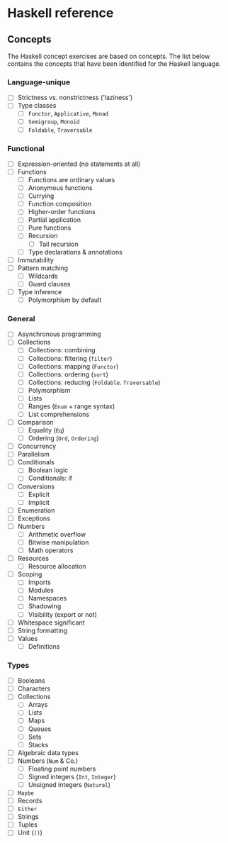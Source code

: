 # Haskell reference

## Concepts

The Haskell concept exercises are based on concepts. The list below contains the concepts that have been identified for the Haskell language.

### Language-unique

- [ ] Strictness vs. nonstrictness ('laziness')
- [ ] Type classes
  - [ ] `Functor`, `Applicative`, `Monad`
  - [ ] `Semigroup`, `Monoid`
  - [ ] `Foldable`, `Traversable`

### Functional

- [ ] Expression-oriented (no statements at all)
- [ ] Functions
  - [ ] Functions are ordinary values
  - [ ] Anonymous functions
  - [ ] Currying
  - [ ] Function composition
  - [ ] Higher-order functions
  - [ ] Partial application
  - [ ] Pure functions
  - [ ] Recursion
    - [ ] Tail recursion
  - [ ] Type declarations & annotations
- [ ] Immutability
- [ ] Pattern matching
  - [ ] Wildcards
  - [ ] Guard clauses
- [ ] Type inference
  - [ ] Polymorphism by default

### General

- [ ] Asynchronous programming
- [ ] Collections
  - [ ] Collections: combining
  - [ ] Collections: filtering (`filter`)
  - [ ] Collections: mapping (`Functor`)
  - [ ] Collections: ordering (`sort`)
  - [ ] Collections: reducing (`Foldable`. `Traversable`)
  - [ ] Polymorphism
  - [ ] Lists
  - [ ] Ranges (`Enum` + range syntax)
  - [ ] List comprehensions
- [ ] Comparison
  - [ ] Equality (`Eq`)
  - [ ] Ordering  (`Ord`, `Ordering`)
- [ ] Concurrency
- [ ] Parallelism
- [ ] Conditionals
  - [ ] Boolean logic
  - [ ] Conditionals: if
- [ ] Conversions
  - [ ] Explicit
  - [ ] Implicit
- [ ] Enumeration
- [ ] Exceptions
- [ ] Numbers
  - [ ] Arithmetic overflow
  - [ ] Bitwise manipulation
  - [ ] Math operators
- [ ] Resources
  - [ ] Resource allocation
- [ ] Scoping
  - [ ] Imports
  - [ ] Modules
  - [ ] Namespaces
  - [ ] Shadowing
  - [ ] Visibility (export or not)
- [ ] Whitespace significant
- [ ] String formatting
- [ ] Values
  - [ ] Definitions

### Types

- [ ] Booleans
- [ ] Characters
- [ ] Collections
  - [ ] Arrays
  - [ ] Lists
  - [ ] Maps
  - [ ] Queues
  - [ ] Sets
  - [ ] Stacks
- [ ] Algebraic data types
- [ ] Numbers (`Num` & Co.)
  - [ ] Floating point numbers
  - [ ] Signed integers (`Int`, `Integer`)
  - [ ] Unsigned integers (`Natural`)
- [ ] `Maybe`
- [ ] Records
- [ ] `Either`
- [ ] Strings
- [ ] Tuples
- [ ] Unit (`()`)
